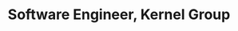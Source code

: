 ---
layout: post
company: Apple Computer, Inc.
location: Cupertino, CA
duties: Provide integration support to development teams working on next-generation operating-system. Bring-up Taligent CommonPoint subsystem on nukernel OS, evaluate and provide feedback to Taligent engineers on issues regarding performance of CP layer on nukernel. Additional duties around introduction of mk-linux at WWDC.
title: Software Engineer, Kernel Group
dates: Jan 1995 - Sep 1996
---